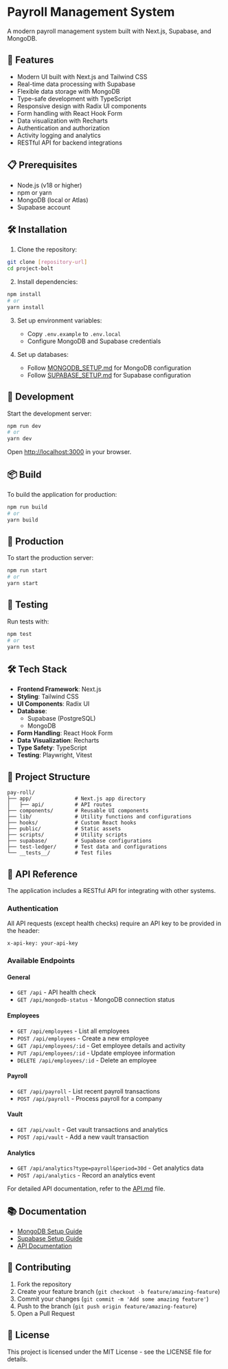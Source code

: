 # Payroll Management System

A modern payroll management system built with Next.js, Supabase, and MongoDB.

## 🚀 Features

- Modern UI built with Next.js and Tailwind CSS
- Real-time data processing with Supabase
- Flexible data storage with MongoDB
- Type-safe development with TypeScript
- Responsive design with Radix UI components
- Form handling with React Hook Form
- Data visualization with Recharts
- Authentication and authorization
- Activity logging and analytics
- RESTful API for backend integrations

## 📋 Prerequisites

- Node.js (v18 or higher)
- npm or yarn
- MongoDB (local or Atlas)
- Supabase account

## 🛠️ Installation

1. Clone the repository:
```bash
git clone [repository-url]
cd project-bolt
```

2. Install dependencies:
```bash
npm install
# or
yarn install
```

3. Set up environment variables:
   - Copy `.env.example` to `.env.local`
   - Configure MongoDB and Supabase credentials

4. Set up databases:
   - Follow [MONGODB_SETUP.md](MONGODB_SETUP.md) for MongoDB configuration
   - Follow [SUPABASE_SETUP.md](SUPABASE_SETUP.md) for Supabase configuration

## 🚀 Development

Start the development server:

```bash
npm run dev
# or
yarn dev
```

Open [http://localhost:3000](http://localhost:3000) in your browser.

## 📦 Build

To build the application for production:

```bash
npm run build
# or
yarn build
```

## 🚀 Production

To start the production server:

```bash
npm run start
# or
yarn start
```

## 🧪 Testing

Run tests with:

```bash
npm test
# or
yarn test
```

## 🛠️ Tech Stack

- **Frontend Framework**: Next.js
- **Styling**: Tailwind CSS
- **UI Components**: Radix UI
- **Database**: 
  - Supabase (PostgreSQL)
  - MongoDB
- **Form Handling**: React Hook Form
- **Data Visualization**: Recharts
- **Type Safety**: TypeScript
- **Testing**: Playwright, Vitest

## 📁 Project Structure

```
pay-roll/
├── app/              # Next.js app directory
│   ├── api/          # API routes
├── components/       # Reusable UI components
├── lib/              # Utility functions and configurations
├── hooks/            # Custom React hooks
├── public/           # Static assets
├── scripts/          # Utility scripts
├── supabase/         # Supabase configurations
├── test-ledger/      # Test data and configurations
└── __tests__/        # Test files
```

## 🔌 API Reference

The application includes a RESTful API for integrating with other systems.

### Authentication

All API requests (except health checks) require an API key to be provided in the header:

```
x-api-key: your-api-key
```

### Available Endpoints

#### General

- `GET /api` - API health check
- `GET /api/mongodb-status` - MongoDB connection status

#### Employees

- `GET /api/employees` - List all employees
- `POST /api/employees` - Create a new employee
- `GET /api/employees/:id` - Get employee details and activity
- `PUT /api/employees/:id` - Update employee information
- `DELETE /api/employees/:id` - Delete an employee

#### Payroll

- `GET /api/payroll` - List recent payroll transactions
- `POST /api/payroll` - Process payroll for a company

#### Vault

- `GET /api/vault` - Get vault transactions and analytics
- `POST /api/vault` - Add a new vault transaction

#### Analytics

- `GET /api/analytics?type=payroll&period=30d` - Get analytics data
- `POST /api/analytics` - Record an analytics event

For detailed API documentation, refer to the [API.md](API.md) file.

## 📚 Documentation

- [MongoDB Setup Guide](MONGODB_SETUP.md)
- [Supabase Setup Guide](SUPABASE_SETUP.md)
- [API Documentation](API.md)

## 🤝 Contributing

1. Fork the repository
2. Create your feature branch (`git checkout -b feature/amazing-feature`)
3. Commit your changes (`git commit -m 'Add some amazing feature'`)
4. Push to the branch (`git push origin feature/amazing-feature`)
5. Open a Pull Request

## 📝 License

This project is licensed under the MIT License - see the LICENSE file for details.
